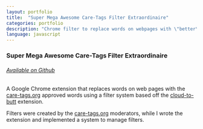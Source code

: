 ```yaml
---
layout: portfolio
title:  "Super Mega Awesome Care-Tags Filter Extraordinaire"
categories: portfolio
description: "Chrome filter to replace words on webpages with \"better\" replacements."
language: javascript
---
```

### Super Mega Awesome Care-Tags Filter Extraordinaire

###### [Available on Github](https://github.com/rbonick/care-filter)

A Google Chrome extension that replaces words on web pages with the [care-tags.org](http://care-tags.org) approved
words using a filter system based off the [cloud-to-butt](https://github.com/panicsteve/cloud-to-butt) extension.

Filters were created by the [care-tags.org](http://care-tags.org) moderators, while I wrote the extension and
implemented a system to manage filters.